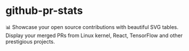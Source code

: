 # github-pr-stats
📊 Showcase your open source contributions with beautiful SVG tables. Display your merged PRs from Linux kernel, React, TensorFlow and other prestigious projects.
